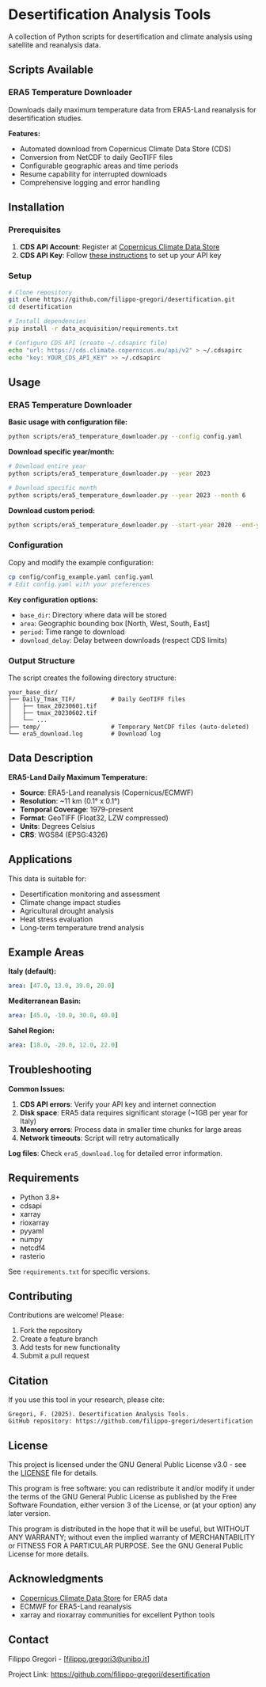 # Desertification Analysis Tools

A collection of Python scripts for desertification and climate analysis using satellite and reanalysis data.

## Scripts Available

### ERA5 Temperature Downloader
Downloads daily maximum temperature data from ERA5-Land reanalysis for desertification studies.

**Features:**
- Automated download from Copernicus Climate Data Store (CDS)
- Conversion from NetCDF to daily GeoTIFF files
- Configurable geographic areas and time periods
- Resume capability for interrupted downloads
- Comprehensive logging and error handling

## Installation

### Prerequisites
1. **CDS API Account**: Register at [Copernicus Climate Data Store](https://cds.climate.copernicus.eu/api-how-to)
2. **CDS API Key**: Follow [these instructions](https://cds.climate.copernicus.eu/api-how-to) to set up your API key

### Setup
```bash
# Clone repository
git clone https://github.com/filippo-gregori/desertification.git
cd desertification

# Install dependencies
pip install -r data_acquisition/requirements.txt

# Configure CDS API (create ~/.cdsapirc file)
echo "url: https://cds.climate.copernicus.eu/api/v2" > ~/.cdsapirc
echo "key: YOUR_CDS_API_KEY" >> ~/.cdsapirc
```

## Usage

### ERA5 Temperature Downloader

**Basic usage with configuration file:**
```bash
python scripts/era5_temperature_downloader.py --config config.yaml
```

**Download specific year/month:**
```bash
# Download entire year
python scripts/era5_temperature_downloader.py --year 2023

# Download specific month
python scripts/era5_temperature_downloader.py --year 2023 --month 6
```

**Download custom period:**
```bash
python scripts/era5_temperature_downloader.py --start-year 2020 --end-year 2023
```

### Configuration

Copy and modify the example configuration:
```bash
cp config/config_example.yaml config.yaml
# Edit config.yaml with your preferences
```

**Key configuration options:**
- `base_dir`: Directory where data will be stored
- `area`: Geographic bounding box [North, West, South, East]
- `period`: Time range to download
- `download_delay`: Delay between downloads (respect CDS limits)

### Output Structure

The script creates the following directory structure:
```
your_base_dir/
├── Daily_Tmax_TIF/          # Daily GeoTIFF files
│   ├── tmax_20230601.tif
│   ├── tmax_20230602.tif
│   └── ...
├── temp/                    # Temporary NetCDF files (auto-deleted)
└── era5_download.log        # Download log
```

## Data Description

**ERA5-Land Daily Maximum Temperature:**
- **Source**: ERA5-Land reanalysis (Copernicus/ECMWF)
- **Resolution**: ~11 km (0.1° x 0.1°)
- **Temporal Coverage**: 1979-present
- **Format**: GeoTIFF (Float32, LZW compressed)
- **Units**: Degrees Celsius
- **CRS**: WGS84 (EPSG:4326)

## Applications

This data is suitable for:
- Desertification monitoring and assessment
- Climate change impact studies
- Agricultural drought analysis
- Heat stress evaluation
- Long-term temperature trend analysis

## Example Areas

**Italy (default):**
```yaml
area: [47.0, 13.0, 39.0, 20.0]
```

**Mediterranean Basin:**
```yaml
area: [45.0, -10.0, 30.0, 40.0]
```

**Sahel Region:**
```yaml
area: [18.0, -20.0, 12.0, 22.0]
```

## Troubleshooting

**Common Issues:**

1. **CDS API errors**: Verify your API key and internet connection
2. **Disk space**: ERA5 data requires significant storage (~1GB per year for Italy)
3. **Memory errors**: Process data in smaller time chunks for large areas
4. **Network timeouts**: Script will retry automatically

**Log files**: Check `era5_download.log` for detailed error information.

## Requirements

- Python 3.8+
- cdsapi
- xarray
- rioxarray
- pyyaml
- numpy
- netcdf4
- rasterio

See `requirements.txt` for specific versions.

## Contributing

Contributions are welcome! Please:
1. Fork the repository
2. Create a feature branch
3. Add tests for new functionality
4. Submit a pull request

## Citation

If you use this tool in your research, please cite:
```
Gregori, F. (2025). Desertification Analysis Tools. 
GitHub repository: https://github.com/filippo-gregori/desertification
```

## License

This project is licensed under the GNU General Public License v3.0 - see the [LICENSE](LICENSE) file for details.

This program is free software: you can redistribute it and/or modify it under the terms of the GNU General Public License as published by the Free Software Foundation, either version 3 of the License, or (at your option) any later version.

This program is distributed in the hope that it will be useful, but WITHOUT ANY WARRANTY; without even the implied warranty of MERCHANTABILITY or FITNESS FOR A PARTICULAR PURPOSE. See the GNU General Public License for more details.

## Acknowledgments

- [Copernicus Climate Data Store](https://cds.climate.copernicus.eu/) for ERA5 data
- ECMWF for ERA5-Land reanalysis
- xarray and rioxarray communities for excellent Python tools

## Contact

Filippo Gregori - [filippo.gregori3@unibo.it]

Project Link: https://github.com/filippo-gregori/desertification
